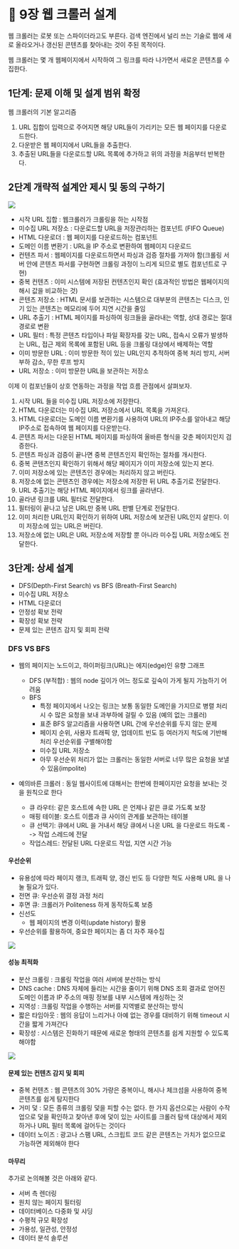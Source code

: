 # :pushpin: 9장 웹 크롤러 설계

웹 크롤러는 로봇 또는 스파이더라고도 부른다. 검색 엔진에서 널리 쓰는 기술로 웹에 새로 올라오거나 갱신된 콘텐츠를 찾아내는 것이 주된 목적이다.

웹 크롤러는 몇 개 웹페이지에서 시작하여 그 링크를 따라 나가면서 새로운 콘텐츠를 수집한다.


## 1단계: 문제 이해 및 설계 범위 확정
웹 크롤러의 기본 알고리즘

1. URL 집합이 입력으로 주어지면 해당 URL들이 가리키는 모든 웹 페이지를 다운로드한다.
2. 다운받은 웹 페이지에서 URL들을 추출한다.
3. 추출된 URL들을 다운로드할 URL 목록에 추가하고 위의 과정을 처음부터 반복한다.


## 2단계 개략적 설계안 제시 및 동의 구하기

![](../images/9-2.png)

- 시작 URL 집합 : 웹크롤러가 크롤링을 하는 시작점
- 미수집 URL 저장소 : 다운로드할 URL을 저장관리하는 컴포넌트 (FIFO Queue)
- HTML 다운로더 : 웹 페이지를 다운로드하는 컴포넌트
- 도메인 이름 변환기 : URL을 IP 주소로 변환하여 웹페이지 다운로드
- 컨텐츠 파서 : 웹페이지를 다운로드하면서 파싱과 검증 절차를 가져야 함(크롤링 서버 안에 콘텐츠 파서를 구현하면 크롤링 과정이 느리게 되므로 별도 컴포넌트로 구현)
- 중복 컨텐츠 : 이미 시스템에 저장된 컨텐츠인지 확인 (효과적인 방법은 웹페이지의 해시 값을 비교하는 것)
- 콘텐츠 저장소 : HTML 문서를 보관하는 시스템으로 대부분의 콘텐츠는 디스크, 인기 있는 콘텐츠는 메모리에 두어 지연 시간을 줄임
- URL 추출기 : HTML 페이지를 파싱하여 링크들을 골라내는 역할, 상대 경로는 절대경로로 변환
- URL 필터 : 특정 콘텐츠 타입이나 파일 확장자를 갖는 URL, 접속시 오류가 발생하는 URL, 접근 제외 목록에 포함된 URL 등을 크롤링 대상에서 배제하는 역할
- 이미 방문한 URL : 이미 방문한 적이 있는 URL인지 추적하여 중복 처리 방지, 서버 부하 감소, 무한 루프 방지
- URL 저장소 : 이미 방문한 URL을 보관하는 저장소

이제 이 컴포넌들이 상호 연동하는 과정을 작업 흐름 관점에서 살펴보자.

1. 시작 URL 들을 미수집 URL 저장소에 저장한다.
2. HTML 다운로더는 미수집 URL 저장소에서 URL 목록을 가져온다.
3. HTML 다운로더는 도메인 이름 변환기를 사용하여 URL의 IP주소를 알아내고 해당 IP주소로 접속하여 웹 페이지를 다운받는다.
4. 콘텐츠 파서는 다운된 HTML 페이지를 파싱하여 올바른 형식을 갖춘 페이지인지 검증한다.
5. 콘텐츠 파싱과 검증이 끝나면 중복 콘텐츠인지 확인하는 절차를 개시한다.
6. 중복 콘텐츠인지 확인하기 위해서 해당 페이지가 이미 저장소에 있는지 본다.
7. 이미 저장소에 있는 콘텐츠인 경우에는 처리하지 않고 버린다.
8. 저장소에 없는 콘텐츠인 경우에는 저장소에 저장한 뒤 URL 추출기로 전달한다.
9. URL 추출기는 해당 HTML 페이지에서 링크를 골라낸다.
10. 골라낸 링크를 URL 필터로 전달한다.
11. 필터링이 끝나고 남은 URL만 중복 URL 판별 단계로 전달한다.
12. 이미 처리한 URL인지 확인하기 위하여 URL 저장소에 보관된 URL인지 살핀다. 이미 저장소에 있는 URL은 버린다.
13. 저장소에 없는 URL은 URL 저장소에 저장할 뿐 아니라 미수집 URL 저장소에도 전달한다.

## 3단계: 상세 설계

- DFS(Depth-First Search) vs BFS (Breath-First Search)
- 미수집 URL 저장소
- HTML 다운로더
- 안정성 확보 전략
- 확장성 확보 전략
- 문제 있는 콘텐츠 감지 및 회피 전략


### DFS VS BFS
- 웹의 페이지는 노드이고, 하이퍼링크(URL)는 에지(edge)인 유향 그래프
  - DFS (부적합) : 웹의 node 깊이가 어느 정도로 깊숙이 가게 될지 가늠하기 어려움
  - BFS 
    - 특정 페이지에서 나오는 링크는 보통 동일한 도메인을 가지므로 병렬 처리시 수 많은 요청을 보내 과부하에 걸릴 수 있음 (예의 없는 크롤러)
    - 표준 BFS 알고리즘을 사용하면 URL 간에 우선순위를 두지 않는 문제
    - 페이지 순위, 사용자 트래픽 양, 업데이트 빈도 등 여러가지 척도에 기반해 처리 우선순위를 구별해야함
    - 미수집 URL 저장소
    - 아무 우선순위 처리가 없는 크롤러는 동일한 서버로 너무 많은 요청을 보낼 수 있음(impolite)

- 예의바른 크롤러 : 동일 웹사이트에 대해서는 한번에 한페이지만 요청을 보내는 것을 원칙으로 한다
  - 큐 라우터: 같은 호스트에 속한 URL 은 언제나 같은 큐로 가도록 보장
  - 매핑 테이블: 호스트 이름과 큐 사이의 관계를 보관하는 테이블
  - 큐 선택기: 큐에서 URL 을 거내서 해당 큐에서 나온 URL 을 다운로드 하도록 --> 작업 스레드에 전달
  - 작업스레드: 전달된 URL 다운로드 작업, 지연 시간 가능

#### 우선순위 
- 유용성에 따라 페이지 랭크, 트래픽 양, 갱신 빈도 등 다양한 척도 사용해 URL 을 나눌 필요가 있다.
- 전면 큐: 우선순위 결정 과정 처리
- 후면 큐: 크롤러가 Politeness 하게 동작하도록 보증
- 신선도
  - 웹 페이지의 변경 이력(update history) 활용
- 우선순위를 활용하여, 중요한 페이지는 좀 더 자주 재수집

![](../images/9-8.png)


#### 성능 최적화
- 분산 크롤링 : 크롤링 작업을 여러 서버에 분산하는 방식
- DNS cache : DNS 자체에 들리는 시간을 줄이기 위해 DNS 조회 결과로 얻어진 도메인 이름과 IP 주소의 매핑 정보를 내부 시스템에 캐싱하는 것
- 지역성 : 크롤링 작업을 수행하는 서버를 지역별로 분산하는 방식
- 짧은 타임아웃 : 웹의 응답이 느리거나 아예 없는 경우를 대비하기 위해 timeout 시간을 짧게 가져간다
- 확장성 : 시스템은 진화하기 때문에 새로운 형태의 콘텐츠를 쉽게 지원할 수 있도록 해야함

![](../images/9-10.png)

#### 문제 있는 컨텐츠 감지 및 회피
- 중복 컨텐츠 : 웹 콘텐츠의 30% 가량은 중복이니, 해시나 체크섬을 사용하여 중복 콘텐츠를 쉽게 탐지한다
- 거미 덫 : 모든 종류의 크롤링 덫을 피할 수는 없다. 한 가지 옵션으로는 사람이 수작업으로 덫을 확인하고 찾아낸 후에 덫이 있는 사이트를 크롤러 탐색 대상에서 제외하거나 URL 필터 목록에 걸어두는 것이다
- 데이터 노이즈 : 광고나 스팸 URL, 스크립트 코드 같은 콘텐츠는 가치가 없으므로 가능하면 제외해야 한다


#### 마무리
추가로 논의해볼 것은 아래와 같다.
- 서버 측 렌더링
- 원치 않는 페이지 필터링
- 데이터베이스 다중화 및 샤딩
- 수평적 규모 확장성
- 가용성, 일관성, 안정성
- 데이터 분석 솔루션